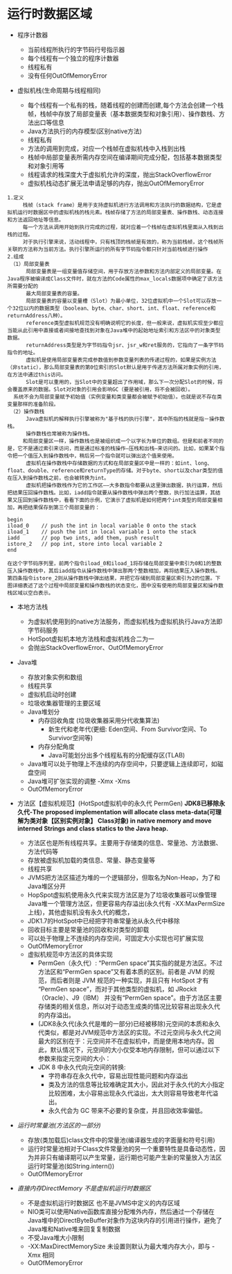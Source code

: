 # 运行时数据区域
- 程序计数器
    - 当前线程所执行的字节码行号指示器
    - 每个线程有一个独立的程序计数器
    - 线程私有
    - 没有任何OutOfMemoryError
    
- 虚拟机栈(生命周期与线程相同)
    - 每个线程有一个私有的栈，随着线程的创建而创建,每个方法会创建一个栈帧，栈帧中存放了局部变量表（基本数据类型和对象引用）、操作数栈、方法出口等信息
    - Java方法执行的内存模型(区别native方法)
    - 线程私有
    - 方法的调用到完成，对应一个栈帧在虚拟机栈中入栈到出栈
    - 栈帧中局部变量表所需内存空间在编译期间完成分配，包括基本数据类型和对象引用等
    - 线程请求的栈深度大于虚拟机允许的深度，抛出StackOverflowError
    - 虚拟机栈动态扩展无法申请足够的内存，抛出OutOfMemoryError
```
1.定义
     栈帧（stack frame）是用于支持虚拟机进行方法调用和方法执行的数据结构，它是虚拟机运行时数据区中的虚拟机栈的栈元素。栈帧存储了方法的局部变量表、操作数栈、动态连接和方法返回地址等信息。
     每一个方法从调用开始到执行完成的过程，就对应着一个栈帧在虚拟机栈里面从入栈到出栈的过程。
     对于执行引擎来说，活动线程中，只有栈顶的栈帧是有效的，称为当前栈帧，这个栈帧所关联的方法称为当前方法。执行引擎所运行的所有字节码指令都只针对当前栈帧进行操作
2.组成
 （1）局部变量表
      局部变量表是一组变量值存储空间，用于存放方法参数和方法内部定义的局部变量。在Java程序被编译成Class文件时，就在方法的Code属性的max_locals数据项中确定了该方法所需要分配的
      最大局部变量表的容量。
      局部变量表的容量以变量槽（Slot）为最小单位，32位虚拟机中一个Slot可以存放一个32位以内的数据类型（boolean、byte、char、short、int、float、reference和returnAddress八种）。
      reference类型虚拟机规范没有明确说明它的长度，但一般来说，虚拟机实现至少都应当能从此引用中直接或者间接地查找到对象在Java堆中的起始地址索引和方法区中的对象类型数据。
      returnAddress类型是为字节码指令jsr、jsr_w和ret服务的，它指向了一条字节码指令的地址。
      虚拟机是使用局部变量表完成参数值到参数变量列表的传递过程的，如果是实例方法（非static），那么局部变量表的第0位索引的Slot默认是用于传递方法所属对象实例的引用，在方法中通过this访问。
      Slot是可以重用的，当Slot中的变量超出了作用域，那么下一次分配Slot的时候，将会覆盖原来的数据。Slot对对象的引用会影响GC（要是被引用，将不会被回收）。
  系统不会为局部变量赋予初始值（实例变量和类变量都会被赋予初始值）。也就是说不存在类变量那样的准备阶段。
 （2）操作数栈
      Java虚拟机的解释执行引擎被称为"基于栈的执行引擎"，其中所指的栈就是指－操作数栈。
      操作数栈也常被称为操作栈。
     和局部变量区一样，操作数栈也是被组织成一个以字长为单位的数组。但是和前者不同的是，它不是通过索引来访问，而是通过标准的栈操作—压栈和出栈—来访问的。比如，如果某个指令把一个值压入到操作数栈中，稍后另一个指令就可以弹出这个值来使用。
      虚拟机在操作数栈中存储数据的方式和在局部变量区中是一样的：如int、long、float、double、reference和returnType的存储。对于byte、short以及char类型的值在压入到操作数栈之前，也会被转换为int。
      虚拟机把操作数栈作为它的工作区——大多数指令都要从这里弹出数据，执行运算，然后把结果压回操作数栈。比如，iadd指令就要从操作数栈中弹出两个整数，执行加法运算，其结果又压回到操作数栈中，看看下面的示例，它演示了虚拟机是如何把两个int类型的局部变量相加，再把结果保存到第三个局部变量的：

begin  
iload_0    // push the int in local variable 0 onto the stack  
iload_1    // push the int in local variable 1 onto the stack  
iadd       // pop two ints, add them, push result  
istore_2   // pop int, store into local variable 2  
end  

在这个字节码序列里，前两个指令iload_0和iload_1将存储在局部变量中索引为0和1的整数压入操作数栈中，其后iadd指令从操作数栈中弹出那两个整数相加，再将结果压入操作数栈。第四条指令istore_2则从操作数栈中弹出结果，并把它存储到局部变量区索引为2的位置。下图详细表述了这个过程中局部变量和操作数栈的状态变化，图中没有使用的局部变量区和操作数栈区域以空白表示。
```

- 本地方法栈
    - 为虚拟机使用到的native方法服务，而虚拟机栈为虚拟机执行Java方法即字节码服务
    - HotSpot虚拟机本地方法栈和虚拟机栈合二为一
    - 会抛出StackOverflowError、OutOfMemoryError

- Java堆
    - 存放对象实例和数组
    - 线程共享
    - 虚拟机启动时创建
    - 垃圾收集器管理的主要区域
    - Java堆划分 
        - 内存回收角度 (垃圾收集器采用分代收集算法)
            - 新生代和老年代(更细: Eden空间、From Survivor空间、To Survivor空间等)
        - 内存分配角度
            - Java可能划分出多个线程私有的分配缓存区(TLAB)
    - Java堆可以处于物理上不连续的内存空间中，只要逻辑上连续即可，如磁盘空间
    - Java堆可扩张实现的调整 -Xmx -Xms 
    - OutOfMemoryError
    
- 方法区【虚拟机规范】(HotSpot虚拟机中的永久代 PermGen) **JDK8已移除永久代-The proposed implementation will allocate class meta-data(可理解为类对象【区别实例对象】 Class对象) in native memory and move interned Strings and class statics to the Java heap.**
    - 方法区也是所有线程共享。主要用于存储类的信息、常量池、方法数据、方法代码等
    - 存放被虚拟机加载的类信息、常量、静态变量等
    - 线程共享
    - JVMS把方法区描述为堆的一个逻辑部分，但取名为Non-Heap，为了和Java堆区分开
    - HopSpot虚拟机使用永久代来实现方法区是为了垃圾收集器可以像管理Java堆一个管理方法区，但更容易内存溢出(永久代有 -XX:MaxPermSize 上线)，其他虚拟机没有永久代的概念，
    - JDK1.7的HotSpot中已经把字符串常量池从永久代中移除
    - 回收目标主要是常量池的回收和对类型的卸载
    - 可以处于物理上不连续的内存空间，可固定大小实现也可扩展实现
    - OutOfMemoryError
    - 虚拟机规范中方法区的具体实现
        - PermGen（永久代）: “PermGen space”其实指的就是方法区。不过方法区和“PermGen space”又有着本质的区别。前者是 JVM 的规范，而后者则是 JVM 规范的一种实现，并且只有 HotSpot 才有 “PermGen space”，而对于其他类型的虚拟机，如 JRockit（Oracle）、J9（IBM） 并没有“PermGen space”。由于方法区主要存储类的相关信息，所以对于动态生成类的情况比较容易出现永久代的内存溢出。
        - (JDK8永久代(永久代是堆的一部分)已经被移除)元空间的本质和永久代类似，都是对JVM规范中方法区的实现。不过元空间与永久代之间最大的区别在于：元空间并不在虚拟机中，而是使用本地内存。因此，默认情况下，元空间的大小仅受本地内存限制，但可以通过以下参数来指定元空间的大小：
        - JDK 8 中永久代向元空间的转换:
            - 字符串存在永久代中，容易出现性能问题和内存溢出
            - 类及方法的信息等比较难确定其大小，因此对于永久代的大小指定比较困难，太小容易出现永久代溢出，太大则容易导致老年代溢出。
            - 永久代会为 GC 带来不必要的复杂度，并且回收效率偏低。
            
- *运行时常量池(方法区的一部分)*
    - 存放(类加载后)class文件中的常量池(编译器生成的字面量和符号引用)
    - 运行时常量池相对于Class文件常量池的另一个重要特性是具备动态性，因为并非只有编译期可以产生常量，运行期也可能产生新的常量放入方法区运行时常量池(如String.intern())
    - OutOfMemoryError
    
- *直接内存DirectMemory 不是虚拟机运行时数据区*
   - 不是虚拟机运行时数据区 也不是JVMS中定义的内存区域
   - NIO类可以使用Native函数库直接分配堆外内存，然后通过一个存储在Java堆中的DirectByteBuffer对象作为这块内存的引用进行操作，避免了Java堆和Native堆来回复复制数据
   - 不受Java堆大小限制
   - -XX:MaxDirectMemorySize 未设置则默认为最大堆内存大小，即与 -Xmx 相同
   - OutOfMemoryError
